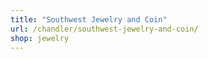 ```yaml
---
title: "Southwest Jewelry and Coin"
url: /chandler/southwest-jewelry-and-coin/
shop: jewelry
---
```

